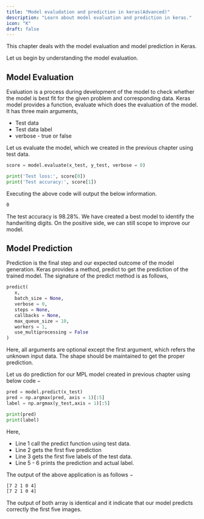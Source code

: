 ```yaml
---
title: "Model evaludation and prediction in keras(Advanced)"
description: "Learn about model evaluation and prediction in keras."
icon: "K"
draft: false
---
```


This chapter deals with the model evaluation and model prediction in Keras.

Let us begin by understanding the model evaluation.

## Model Evaluation
Evaluation is a process during development of the model to check whether the model is best fit for the given problem and corresponding data. Keras model provides a function, evaluate which does the evaluation of the model. It has three main arguments,

- Test data
- Test data label
- verbose - true or false

Let us evaluate the model, which we created in the previous chapter using test data.

```python
score = model.evaluate(x_test, y_test, verbose = 0) 

print('Test loss:', score[0]) 
print('Test accuracy:', score[1])
```

Executing the above code will output the below information.
```bash
0
```

The test accuracy is 98.28%. We have created a best model to identify the handwriting digits. On the positive side, we can still scope to improve our model.

## Model Prediction
Prediction is the final step and our expected outcome of the model generation. Keras provides a method, predict to get the prediction of the trained model. The signature of the predict method is as follows,

```python
predict(
   x, 
   batch_size = None, 
   verbose = 0, 
   steps = None, 
   callbacks = None, 
   max_queue_size = 10, 
   workers = 1, 
   use_multiprocessing = False
)
```

Here, all arguments are optional except the first argument, which refers the unknown input data. The shape should be maintained to get the proper prediction.

Let us do prediction for our MPL model created in previous chapter using below code −

```python
pred = model.predict(x_test) 
pred = np.argmax(pred, axis = 1)[:5] 
label = np.argmax(y_test,axis = 1)[:5] 

print(pred) 
print(label)
```

Here,

- Line 1 call the predict function using test data.
- Line 2 gets the first five prediction
- Line 3 gets the first five labels of the test data.
- Line 5 - 6 prints the prediction and actual label.

The output of the above application is as follows −

```bash
[7 2 1 0 4] 
[7 2 1 0 4]
```
The output of both array is identical and it indicate that our model predicts correctly the first five images.